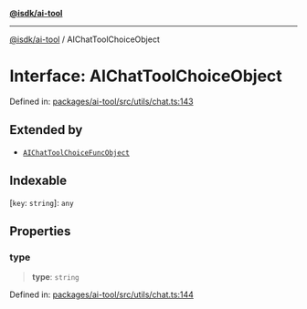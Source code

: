 [**@isdk/ai-tool**](../README.md)

***

[@isdk/ai-tool](../globals.md) / AIChatToolChoiceObject

# Interface: AIChatToolChoiceObject

Defined in: [packages/ai-tool/src/utils/chat.ts:143](https://github.com/isdk/ai-tool.js/blob/077730e62e6c723611b64a587e36b69766741af4/src/utils/chat.ts#L143)

## Extended by

- [`AIChatToolChoiceFuncObject`](AIChatToolChoiceFuncObject.md)

## Indexable

\[`key`: `string`\]: `any`

## Properties

### type

> **type**: `string`

Defined in: [packages/ai-tool/src/utils/chat.ts:144](https://github.com/isdk/ai-tool.js/blob/077730e62e6c723611b64a587e36b69766741af4/src/utils/chat.ts#L144)
